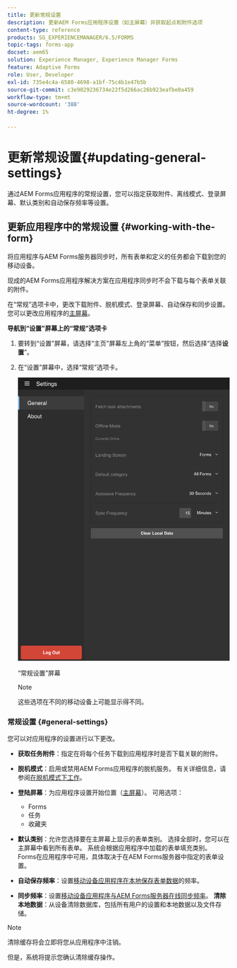 ```yaml
---
title: 更新常规设置
description: 更新AEM Forms应用程序设置（如主屏幕）并获取起点和附件选项
content-type: reference
products: SG_EXPERIENCEMANAGER/6.5/FORMS
topic-tags: forms-app
docset: aem65
solution: Experience Manager, Experience Manager Forms
feature: Adaptive Forms
role: User, Developer
exl-id: 735e4c4a-6580-4698-a1bf-75c4b1e47b5b
source-git-commit: c3e9029236734e22f5d266ac26b923eafbe0a459
workflow-type: tm+mt
source-wordcount: '388'
ht-degree: 1%

---
```


# 更新常规设置{#updating-general-settings}

通过AEM Forms应用程序的常规设置，您可以指定获取附件、离线模式、登录屏幕、默认类别和自动保存频率等设置。

## 更新应用程序中的常规设置 {#working-with-the-form}

将应用程序与AEM Forms服务器同步时，所有表单和定义的任务都会下载到您的移动设备。

现成的AEM Forms应用程序解决方案在应用程序同步时不会下载与每个表单关联的附件。

在“常规”选项卡中，更改下载附件、脱机模式、登录屏幕、自动保存和同步设置。 您可以更改应用程序的[主屏幕](../../forms/using/home-screen.md)。

**导航到“设置”屏幕上的“常规”选项卡**

1. 要转到“设置”屏幕，请选择“主页”屏幕左上角的“菜单”按钮，然后选择“选择&#x200B;**设置**”。
1. 在“设置”屏幕中，选择“常规”选项卡。

   ![AEM Forms应用程序中的常规设置](assets/gen-settings-1.png)

   “常规设置”屏幕

   >[!NOTE]
   >
   >这些选项在不同的移动设备上可能显示得不同。

### 常规设置 {#general-settings}

您可以对应用程序的设置进行以下更改。

* **获取任务附件**：指定在将每个任务下载到应用程序时是否下载关联的附件。
* **脱机模式**：启用或禁用AEM Forms应用程序的脱机服务。 有关详细信息，请参阅[在脱机模式下工作](/help/forms/using/work-offline-mode.md)。
* **登陆屏幕**：为应用程序设置开始位置（[主屏幕](../../forms/using/home-screen.md)）。
可用选项：

   * Forms
   * 任务
   * 收藏夹

* **默认类别**：允许您选择要在主屏幕上显示的表单类别。 选择全部时，您可以在主屏幕中看到所有表单。 系统会根据应用程序中加载的表单填充类别。 Forms在应用程序中可用，具体取决于在AEM Forms服务器中指定的表单设置。

* **自动保存频率**：设置[移动设备应用程序在本地保存表单数据](../../forms/using/autosave-data-app.md)的频率。
* **同步频率**：设置[移动设备应用程序与AEM Forms服务器在线同步频率](../../forms/using/sync-app.md)。
  **清除本地数据**：从设备清除数据库，包括所有用户的设置和本地数据以及文件存储。

>[!NOTE]
>
>清除缓存将会立即将您从应用程序中注销。
>
>但是，系统将提示您确认清除缓存操作。
